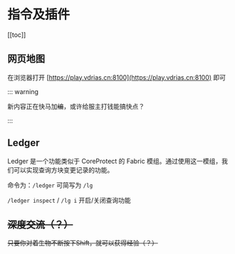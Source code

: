 # 指令及插件

[[toc]]

## 网页地图

在浏览器打开 [https://play.vdrias.cn:8100](https://play.vdrias.cn:8100) 即可

::: warning 

新内容正在快马加~~编~~，或许给服主打钱能搞快点？

:::

## Ledger

Ledger 是一个功能类似于 CoreProtect 的 Fabric 模组。通过使用这一模组，我们可以实现查询方块变更记录的功能。

命令为：`/ledger` 可简写为 `/lg`

`/ledger inspect` / `/lg i` 开启/关闭查询功能

## ~~深度交流（？）~~

~~只要你对着生物不断按下Shift，就可以获得经验（？）~~
